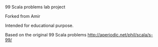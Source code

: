 99 Scala problems lab project

Forked from Amir

Intended for educational purpose.

Based on the original 99 Scala problems http://aperiodic.net/phil/scala/s-99/

